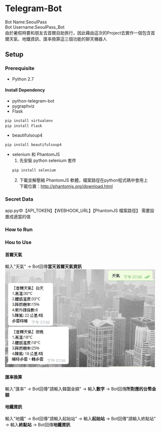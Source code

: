 # Telegram-Bot
Bot Name:SeoulPass<br />
Bot Username:SeoulPass_Bot<br />
由於暑假時要和朋友去首爾自助旅行，因此藉由這次的Project去實作一個包含首爾天氣、地鐵資訊、匯率換算這三個功能的聊天機器人

## Setup

### Prerequisite
* Python 2.7
#### Install Dependency
* python-telegram-bot
* pygraphviz
* Flask
```sh
pip install virtualenv
pip install Flask 
```
* beautifulsoup4
```sh
pip install beautifulsoup4
```
* selenium 和 PhantomJS
  1.  先安裝 python selenium 套件
  ```sh
  pip install selenium
  ```
  2.  下載並解壓縮 PhantomJS 軟體，檔案路徑在python程式碼中會用上<br />
  下載位置：http://phantomjs.org/download.html
  
### Secret Data
app.py中【API_TOKEN】【WEBHOOK_URL】【PhantomJS 檔案路徑】 需要設置成適當的值

### How to Run


### Hou to Use
#### 首爾天氣
輸入"天氣" -> Bot回傳**當天首爾天氣資訊**<br />
![weather](./img/weather.jpg)
#### 匯率換算
輸入"匯率" -> Bot回傳"請輸入韓圜金額" -> 輸入**數字** -> Bot回傳**所對應的台幣金額**
#### 地鐵資訊
輸入"地鐵" -> Bot回傳"請輸入起始站" -> 輸入**起始站** -> Bot回傳"請輸入終點站" -> 輸入**終點站** ->  Bot回傳**地鐵資訊**
